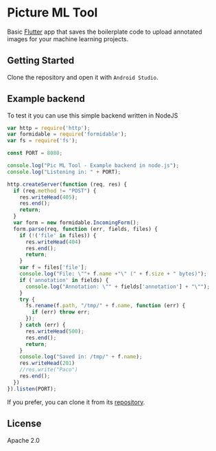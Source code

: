 # Picture ML Tool

Basic [Flutter](http://flutter.io) app that saves the boilerplate code to upload annotated images for your machine learning projects.

## Getting Started

Clone the repository and open it with `Android Studio`.

## Example backend

To test it you can use this simple backend written in NodeJS

```javascript
var http = require('http');
var formidable = require('formidable');
var fs = require('fs');

const PORT = 8080;

console.log("Pic ML Tool - Example backend in node.js");
console.log("Listening in: " + PORT);

http.createServer(function (req, res) {
  if (req.method != "POST") {
    res.writeHead(405);
    res.end();
    return;
  }
  var form = new formidable.IncomingForm();
  form.parse(req, function (err, fields, files) {
    if (!('file' in files)) {
      res.writeHead(404)
      res.end();
      return;
    }
    var f = files['file'];
    console.log("File: \""+ f.name +"\" (" + f.size + " bytes)");
    if ('annotation' in fields) {
      console.log("Annotation: \"" + fields['annotation'] + "\"");
    }
    try {
      fs.rename(f.path, "/tmp/" + f.name, function (err) {
        if (err) throw err;
      });
    } catch (err) {
      res.writeHead(500);
      res.end();
      return;
    }
    console.log("Saved in: /tmp/" + f.name);
    res.writeHead(201)
    //res.write("Paco")
    res.end();
  })
}).listen(PORT);
```

If you prefer, you can clone it from its [repository](https://github.com/digitalilusion/pic-ml-tool-backend).

## License

Apache 2.0
